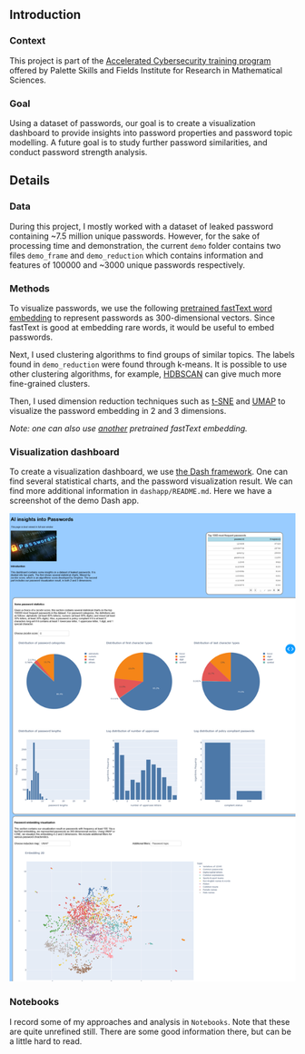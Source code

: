 ## Introduction
### Context
This project is part of the [Accelerated Cybersecurity training program](https://paletteskills.org/programs/cybersecurity-training) offered by Palette Skills and Fields Institute for Research in Mathematical Sciences. 

### Goal
Using a dataset of passwords, our goal is to create a visualization dashboard to provide insights into password properties and password topic modelling. A future goal is to study further password similarities, and conduct password strength analysis. 

## Details
### Data
During this project, I mostly worked with a dataset of leaked password containing ~7.5 million unique passwords. However, for the sake of processing time and demonstration, the current `demo` folder contains two files `demo_frame` and `demo_reduction` which contains information and features of 100000 and ~3000 unique passwords respectively. 

### Methods
To visualize passwords, we use the following [pretrained fastText word embedding](https://fasttext.cc/docs/en/pretrained-vectors.html) to represent passwords as 300-dimensional vectors. Since fastText is good at embedding rare words, it would be useful to embed passwords. 

Next, I used clustering algorithms to find groups of similar topics. The labels found in `demo_reduction` were found through k-means. It is possible to use other clustering algorithms, for example, [HDBSCAN](https://hdbscan.readthedocs.io/en/latest/index.html) can give much more fine-grained clusters. 

Then, I used dimension reduction techniques such as [t-SNE](https://en.wikipedia.org/wiki/T-distributed_stochastic_neighbor_embedding) and [UMAP](https://umap-learn.readthedocs.io/en/latest/) to visualize the password embedding in 2 and 3 dimensions. 

*Note: one can also use [another](https://fasttext.cc/docs/en/crawl-vectors.html) pretrained fastText embedding.*

### Visualization dashboard

To create a visualization dashboard, we use [the Dash framework](https://dash.plotly.com/). One can find several statistical charts, and the password visualization result. We can find more additional information in `dashapp/README.md`. Here we have a screenshot of the demo Dash app.

![Screenshot of Dash app](images/DashDemo.png)

### Notebooks
I record some of my approaches and analysis in `Notebooks`. Note that these are quite unrefined still. There are some good information there, but can be a little hard to read.  